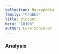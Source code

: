 ```yaml
---
collection: Harrypedia
family: "Crabbe"
title: Vincent
hero: "I0106"
author: Luke Schierer
---
```



### Analysis

